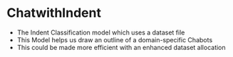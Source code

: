 # ChatwithIndent
- The Indent Classification model which uses a dataset file
- This Model helps us draw an outline of a domain-specific Chabots
- This could be made more efficient with an enhanced dataset allocation 
